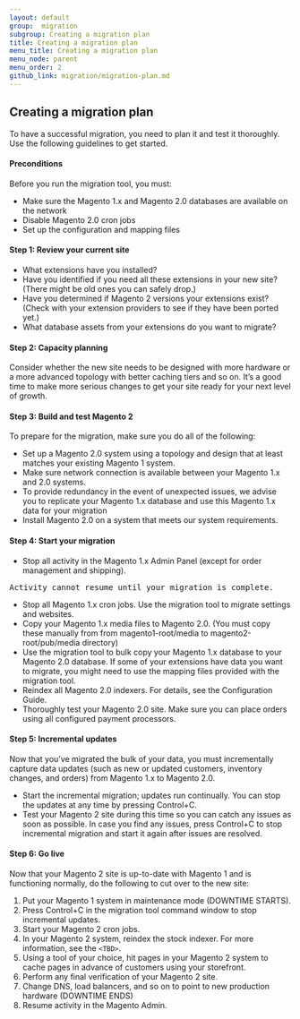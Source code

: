 ```yaml
---
layout: default
group:  migration
subgroup: Creating a migration plan
title: Creating a migration plan
menu_title: Creating a migration plan
menu_node: parent
menu_order: 2
github_link: migration/migration-plan.md
---
```


  
<h2>Creating a migration plan</h2>

To have a successful migration, you need to plan it and test it thoroughly. Use the following guidelines to get started.

<h4>Preconditions</h4>

Before you run the migration tool, you must:

* Make sure the Magento 1.x and Magento 2.0 databases are available on the network
* Disable Magento 2.0 cron jobs 
* Set up the configuration and mapping files 

<h4>Step 1: Review your current site</h4>

* What extensions have you installed?
* Have you identified if you need all these extensions in your new site?  (There might be old ones you can safely drop.)
* Have you determined if Magento 2 versions your extensions exist?  (Check with your extension providers to see if they have been ported yet.)
* What database assets from your extensions do you want to migrate?

<h4>Step 2: Capacity planning</h4>

Consider whether the new site needs to be designed with more hardware or a more advanced topology with better caching tiers and so on. It’s a good time to make more serious changes to get your site ready for your next level of growth.

<h4>Step 3: Build and test Magento 2</h4>

To prepare for the migration, make sure you do all of the following:

* Set up a Magento 2.0 system using a topology and design that at least matches your existing Magento 1 system.
* Make sure network connection is available between your Magento 1.x and 2.0 systems.
* To provide redundancy in the event of unexpected issues, we advise you to replicate your Magento 1.x database and use this Magento 1.x data for your migration
* Install Magento 2.0 on a system that meets our system requirements.

<h4>Step 4: Start your migration</h4>

* Stop all activity in the Magento 1.x Admin Panel (except for order management and shipping).

<pre>Activity cannot resume until your migration is complete.</pre>

* Stop all Magento 1.x cron jobs. Use the migration tool to migrate settings and websites.
* Copy your Magento 1.x media files to Magento 2.0. (You must copy these manually from  from magento1-root/media to magento2-root/pub/media directory)
* Use the migration tool to bulk copy your Magento 1.x database to your Magento 2.0 database. 
If some of your extensions have data you want to migrate, you might need to use the mapping files provided with the migration tool.
* Reindex all Magento 2.0 indexers. For details, see the Configuration Guide.
* Thoroughly test your Magento 2.0 site. 
Make sure you can place orders using all configured payment processors.

<h4>Step 5:  Incremental updates</h4>

Now that you’ve migrated the bulk of your data, you must incrementally capture data updates (such as new or updated customers, inventory changes, and orders) from Magento 1.x to Magento 2.0.

* Start the incremental migration; updates run continually. 
You can stop the updates at any time by pressing Control+C.
* Test your Magento 2 site during this time so you can catch any issues as soon as possible.
In case you find any issues, press Control+C to stop incremental migration and start it again after issues are resolved.

<h4>Step 6: Go live</h4>

Now that your Magento 2 site is up-to-date with Magento 1 and is functioning normally, do the following to cut over to the new site:

1. Put your Magento 1 system in maintenance mode (DOWNTIME STARTS).
2. Press Control+C in the migration tool command window to stop incremental updates.
3. Start your Magento 2 cron jobs.
4. In your Magento 2 system, reindex the stock indexer. For more information, see the `<TBD>`.
5. Using a tool of your choice, hit pages in your Magento 2 system to cache pages in advance of customers using your storefront.
6. Perform any final verification of your Magento 2 site.
7. Change DNS, load balancers, and so on to point to new production hardware (DOWNTIME ENDS) 
8. Resume activity in the Magento Admin.


